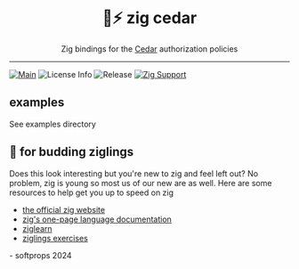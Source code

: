 <h1 align="center">
    🌲⚡ zig cedar
</h1>

<div align="center">
    Zig bindings for the <a href="https://www.cedarpolicy.com/">Cedar</a> authorization policies
</div>

---

[![Main](https://github.com/softprops/zig-cedar/actions/workflows/ci.yml/badge.svg)](https://github.com/softprops/zig-cedar/actions/workflows/ci.yml) ![License Info](https://img.shields.io/github/license/softprops/zig-cedar) ![Release](https://img.shields.io/github/v/release/softprops/zig-cedar) [![Zig Support](https://img.shields.io/badge/zig-0.13.0-black?logo=zig)](https://ziglang.org/documentation/0.13.0/)

## examples

See examples directory

## 🥹 for budding ziglings

Does this look interesting but you're new to zig and feel left out? No problem, zig is young so most us of our new are as well. Here are some resources to help get you up to speed on zig

- [the official zig website](https://ziglang.org/)
- [zig's one-page language documentation](https://ziglang.org/documentation/0.13.0/)
- [ziglearn](https://ziglearn.org/)
- [ziglings exercises](https://codeberg.org/ziglings/exercises/)

\- softprops 2024
